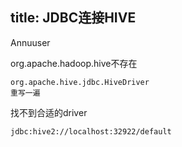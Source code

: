 title: JDBC连接HIVE
---

Annuuser

<!-- more -->

org.apache.hadoop.hive不存在

```
org.apache.hive.jdbc.HiveDriver
重写一遍
```

找不到合适的driver

```
jdbc:hive2://localhost:32922/default
```

